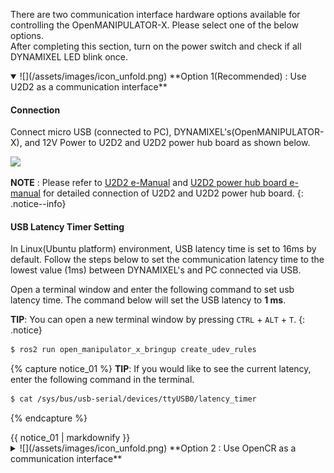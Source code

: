 There are two communication interface hardware options available for controlling the OpenMANIPULATOR-X. Please select one of the below options.  
After completing this section, turn on the power switch and check if all DYNAMIXEL LED blink once.

<details open>
<summary>
![](/assets/images/icon_unfold.png) **Option 1(Recommended) : Use U2D2 as a communication interface**
</summary>

#### Connection
Connect micro USB (connected to PC), DYNAMIXEL's(OpenMANIPULATOR-X), and 12V Power to U2D2 and U2D2 power hub board as shown below.

<img src="/assets/images/platform/openmanipulator_x/OpenManipulator_u2d2_setup2.png" width="800">

**NOTE** : Please refer to [U2D2 e-Manual](/docs/en/parts/interface/u2d2/) and [U2D2 power hub board e-manual](/docs/en/parts/interface/u2d2_power_hub/) for detailed connection of U2D2 and U2D2 power hub board.
{: .notice--info}

#### USB Latency Timer Setting
In Linux(Ubuntu platform) environment, USB latency time is set to 16ms by default. Follow the steps below to set the communication latency time to the lowest value (1ms) between DYNAMIXEL's and PC connected via USB.

Open a terminal window and enter the following command to set usb latency time. The command below will set the USB latency to **1 ms**.

**TIP**: You can open a new terminal window by pressing `CTRL` + `ALT` + `T`.
{: .notice}

``` bash
$ ros2 run open_manipulator_x_bringup create_udev_rules
```

{% capture notice_01 %}
**TIP**: If you would like to see the current latency, enter the following command in the terminal.  

```bash
$ cat /sys/bus/usb-serial/devices/ttyUSB0/latency_timer
```

{% endcapture %}
<div class="notice">{{ notice_01 | markdownify }}</div>
</details>


<details>
<summary>
![](/assets/images/icon_unfold.png) **Option 2 : Use OpenCR as a communication interface**
</summary>

This section describes how to set up OpenCR as a communication board between **ROS Packages** of PC and DYNAMIXEL's of OpenMANIPULATOR-X.  
If you want to operate OpenMANIPULATOR-X on embedded system (OpenCR) without ROS, see [OpenCR Setup](/docs/en/platform/openmanipulator_x/opencr_setup/#opencr-setup).

#### Connection

Connect micro USB (connected to PC), DYNAMIXEL's(OpenMANIPULATOR-X), and 12V Power to OpenCR as shown below.

<img src="/assets/images/platform/openmanipulator_x/OpenManipulator_opencr_setup2.png" width="800">

#### Upload Source code

1. Set up the Arduino IDE for OpenCR ([Instructions](/docs/en/parts/controller/opencr10/#arduino-ide))

2. Connect OpenCR to the PC.

3. Open the example from `File > Examples > OpenCR > 10.Etc > usb_to_dxl`  
  ![](/assets/images/platform/openmanipulator_x/OpenManipulator_opencr_utd_setup.png)  
  > Open the `usb to dxl` example.

4. Upload the example to OpenCR.  
  ![](/assets/images/platform/openmanipulator_x/upload_use_to_dxl.png)

5. When the upload is completed, the following comments are displayed in the log window.   
  ![](/assets/images/parts/controller/opencr10/downloader_01.png)  
  

{% capture note_03 %}
`FAQ`  
If upload fails, try with [Recovery Mode](/docs/en/parts/controller/opencr10/#recovery-mode)
1. Turn on the power of the OpenCR board.
2. Hold down the `PUSH SW2` button.
3. Press the `Reset` button.
4. Release the `Reset` button.
5. Release the `PUSH SW2` button.

The STATUS LED should blink every 100ms after entering Recovery Mode successfully.
{% endcapture %}
<div class="notice--warning">{{ note_03 | markdownify }}</div>

</details>
